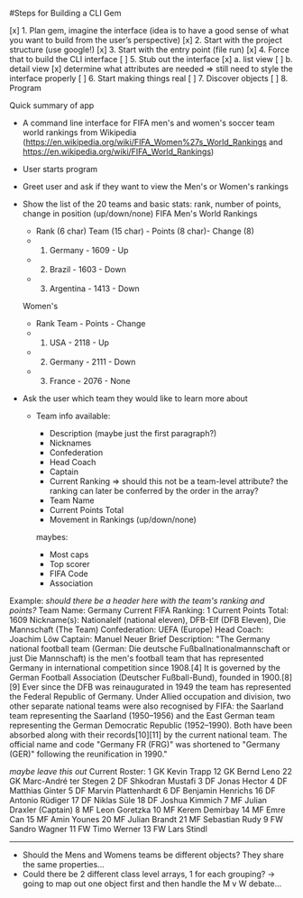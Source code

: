 #Steps for Building a CLI Gem

[x] 1. Plan gem, imagine the interface (idea is to have a good sense of what you want to build from the user’s perspective)
[x] 2. Start with the project structure (use google!)
[x] 3. Start with the entry point (file run)
[x] 4. Force that to build the CLI interface
[ ] 5. Stub out the interface
  [x] a. list view
  [ ] b. detail view
    [x] determine what attributes are needed
  => still need to style the interface properly
[ ] 6. Start making things real
[ ] 7. Discover objects
[ ] 8. Program


Quick summary of app

+ A command line interface for FIFA men's and women's soccer team world rankings from Wikipedia (https://en.wikipedia.org/wiki/FIFA_Women%27s_World_Rankings and https://en.wikipedia.org/wiki/FIFA_World_Rankings)

+ User starts program

+ Greet user and ask if they want to view the Men's or Women's rankings

+ Show the list of the 20 teams and basic stats: rank, number of points, change in position (up/down/none)
  FIFA Men's World Rankings
  + Rank (6 char)  Team (15 char) - Points (8 char)- Change (8)
  + 1.   Germany - 1609 - Up
  + 2.   Brazil - 1603 - Down
  + 3.   Argentina - 1413 - Down

  Women's
  + Rank   Team - Points - Change
  + 1.   USA - 2118 - Up
  + 2.   Germany - 2111 - Down
  + 3.   France - 2076 - None


+ Ask the user which team they would like to learn more about
  + Team info available:
    + Description (maybe just the first paragraph?)
    + Nicknames
    + Confederation
    + Head Coach
    + Captain
    + Current Ranking => should this not be a team-level attribute? the ranking can later be conferred by the order in the array?
    + Team Name
    + Current Points Total
    + Movement in Rankings (up/down/none)

    maybes:
    + Most caps
    + Top scorer
    + FIFA Code
    + Association

Example:
*should there be a header here with the team's ranking and points?*
Team Name: Germany
Current FIFA Ranking: 1
Current Points Total: 1609
Nickname(s): Nationalelf (national eleven), DFB-Elf (DFB Eleven), Die Mannschaft (The Team)
Confederation: UEFA (Europe)
Head Coach: Joachim Löw
Captain: Manuel Neuer
Brief Description:
"The Germany national football team (German: Die deutsche Fußballnationalmannschaft or just Die Mannschaft) is the men's football team that has represented Germany in international competition since 1908.[4] It is governed by the German Football Association (Deutscher Fußball-Bund), founded in 1900.[8][9] Ever since the DFB was reinaugurated in 1949 the team has represented the Federal Republic of Germany. Under Allied occupation and division, two other separate national teams were also recognised by FIFA: the Saarland team representing the Saarland (1950–1956) and the East German team representing the German Democratic Republic (1952–1990). Both have been absorbed along with their records[10][11] by the current national team. The official name and code "Germany FR (FRG)" was shortened to "Germany (GER)" following the reunification in 1990."



*maybe leave this out*
Current Roster:
1	GK	Kevin Trapp
12	GK	Bernd Leno
22	GK	Marc-André ter Stegen
2	DF	Shkodran Mustafi
3	DF	Jonas Hector
4	DF	Matthias Ginter
5	DF	Marvin Plattenhardt
6	DF	Benjamin Henrichs
16	DF	Antonio Rüdiger
17	DF	Niklas Süle
18	DF	Joshua Kimmich
7	MF	Julian Draxler (Captain)
8	MF	Leon Goretzka
10	MF	Kerem Demirbay
14	MF	Emre Can
15	MF	Amin Younes
20	MF	Julian Brandt
21	MF	Sebastian Rudy
9	FW	Sandro Wagner
11	FW	Timo Werner
13	FW	Lars Stindl




---
- Should the Mens and Womens teams be different objects? They share the same properties...
- Could there be 2 different class level arrays, 1 for each grouping?
  -> going to map out one object first and then handle the M v W debate...
